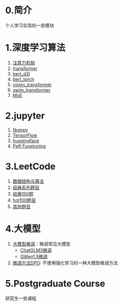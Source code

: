 # 0.简介

个人学习实现的一些模块

# 1.深度学习算法

1. [注意力机制](dl_algo/attention_mechanism/README.md)
2. [transformer](dl_algo/transformer/README.md)
3. [bert_d2l](dl_algo/bert_d2l/README.md)
4. [bert_torch](dl_algo/bert_torch/README.md)
5. [vision_transformer](dl_algo/vision_transformer/README.md)
6. [swim_transformer](dl_algo/swim_transformer/README.md)
7. [MoE](dl_algo/mixture_of_experts/README.md)

# 2.jupyter

1. [Numpy](jupyter/numpy)
2. [TensorFlow](jupyter)
3. [huggingface](jupyter/huggingface)
4. [Peft Funetuning](jupyter/peft_funetuning)

# 3.LeetCode

1. [数据结构与算法](leetcode/01_alg/README.md)
2. [经典系列题目](leetcode/02classical_topic/README.md)
3. [经典150题](leetcode/03_150topic/README.md)
4. [hot100题目](leetcode/04_hot100/README.md)
5. [其他题目](leetcode/255_other/README.md)

# 4.大模型

1. [大模型微调](llm_code/fine_tuning)：微调常见大模型
    - [ChatGLM3微调](llm_code/fine_tuning/chatglm3)
    - [QWen1.5微调](llm_code/fine_tuning/qwen1_5)
3. [微调方法DPO](llm_code/llm_dpo): 不使用强化学习的一种大模型微调方法

# 5.Postgraduate Course

研究生一些课程

